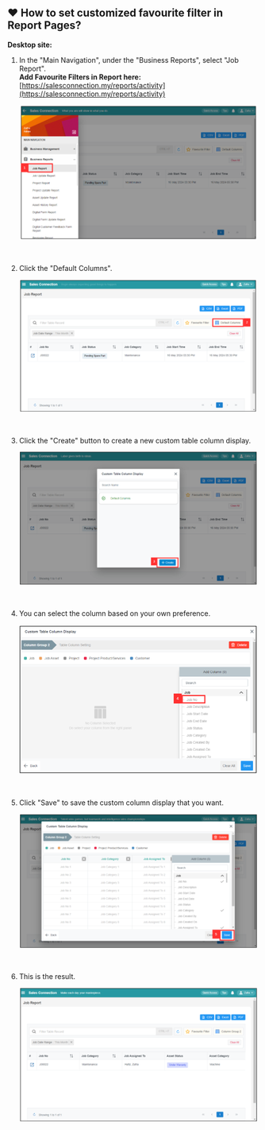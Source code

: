 
## ❤ How to set customized favourite filter in Report Pages?

**Desktop site:**<br>

1. In the "Main Navigation", under the "Business Reports", select "Job Report".<br>
   **Add Favourite Filters in Report here:** [https://salesconnection.my/reports/activity](https://salesconnection.my/reports/activity)

   <p align="center">
     <img src="img/How_to_Customize_Filter_in_Report_Step_1.png" alt="Customize Filter in Report 1">
   </p><br>

2. Click the "Default Columns".

   <p align="center">
     <img src="img/How_to_Customize_Filter_in_Report_Step_2.png">
   </p><br>

3. Click the "Create" button to create a new custom table column display.

   <p align="center">
     <img src="img/How_to_Customize_Filter_in_Report_Step_3.png">
   </p><br>

4. You can select the column based on your own preference.

   <p align="center">
    <img src="img/How_to_Customize_Filter_in_Report_Step_4.png">
   </p><br>

5. Click "Save" to save the custom column display that you want.
   
   <p align="center">
     <img src="img/How_to_Customize_Filter_in_Report_Step_5.png">
   </p><br>

6. This is the result.
   
   <p align="center">
     <img src="img/How_to_Customize_Filter_in_Report_Result.png">
   </p><br>


